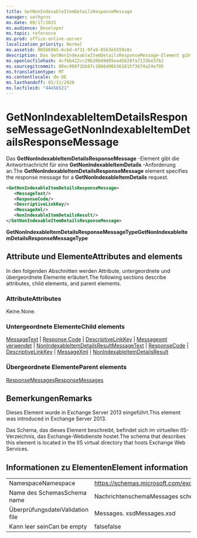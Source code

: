 ```yaml
---
title: GetNonIndexableItemDetailsResponseMessage
manager: sethgros
ms.date: 09/17/2015
ms.audience: Developer
ms.topic: reference
ms.prod: office-online-server
localization_priority: Normal
ms.assetid: 00566965-6cbd-4f31-9fa9-85b3e5559c0c
description: Das GetNonIndexableItemDetailsResponseMessage-Element gibt die Antwortnachricht für eine GetNonIndexableItemDetails-Anforderung an.
ms.openlocfilehash: 4cf6b422cc29b20b09d05ea45628fa7133b437b2
ms.sourcegitcommit: 88ec988f2bb67c1866d06b361615f3674a24e795
ms.translationtype: MT
ms.contentlocale: de-DE
ms.lasthandoff: 05/31/2020
ms.locfileid: "44456521"
---
```

# <a name="getnonindexableitemdetailsresponsemessage"></a><span data-ttu-id="5561d-103">GetNonIndexableItemDetailsResponseMessage</span><span class="sxs-lookup"><span data-stu-id="5561d-103">GetNonIndexableItemDetailsResponseMessage</span></span>

<span data-ttu-id="5561d-104">Das **GetNonIndexableItemDetailsResponseMessage** -Element gibt die Antwortnachricht für eine **GetNonIndexableItemDetails** -Anforderung an.</span><span class="sxs-lookup"><span data-stu-id="5561d-104">The **GetNonIndexableItemDetailsResponseMessage** element specifies the response message for a **GetNonIndexableItemDetails** request.</span></span> 
  
```XML
<GetNonIndexableItemDetailsResponseMessage>
   <MessageText/>
   <ResponseCode/>
   <DescriptiveLinkKey/>
   <MessageXml/>
   <NonIndexableItemDetailsResult/>
</GetNonIndexableItemDetailsResponseMessage>
```

 <span data-ttu-id="5561d-105">**GetNonIndexableItemDetailsResponseMessageType**</span><span class="sxs-lookup"><span data-stu-id="5561d-105">**GetNonIndexableItemDetailsResponseMessageType**</span></span>
## <a name="attributes-and-elements"></a><span data-ttu-id="5561d-106">Attribute und Elemente</span><span class="sxs-lookup"><span data-stu-id="5561d-106">Attributes and elements</span></span>

<span data-ttu-id="5561d-107">In den folgenden Abschnitten werden Attribute, untergeordnete und übergeordnete Elemente erläutert.</span><span class="sxs-lookup"><span data-stu-id="5561d-107">The following sections describe attributes, child elements, and parent elements.</span></span>
  
### <a name="attributes"></a><span data-ttu-id="5561d-108">Attribute</span><span class="sxs-lookup"><span data-stu-id="5561d-108">Attributes</span></span>

<span data-ttu-id="5561d-109">Keine.</span><span class="sxs-lookup"><span data-stu-id="5561d-109">None.</span></span>
  
### <a name="child-elements"></a><span data-ttu-id="5561d-110">Untergeordnete Elemente</span><span class="sxs-lookup"><span data-stu-id="5561d-110">Child elements</span></span>

<span data-ttu-id="5561d-111">[MessageText](messagetext.md)  |  [Response Code](responsecode.md)  |  [DescriptiveLinkKey](descriptivelinkkey.md)  |  [Messagexml verwendet](messagexml.md)  |  [NonIndexableItemDetailsResult](nonindexableitemdetailsresult.md)</span><span class="sxs-lookup"><span data-stu-id="5561d-111">[MessageText](messagetext.md) | [ResponseCode](responsecode.md) | [DescriptiveLinkKey](descriptivelinkkey.md) | [MessageXml](messagexml.md) | [NonIndexableItemDetailsResult](nonindexableitemdetailsresult.md)</span></span>
  
### <a name="parent-elements"></a><span data-ttu-id="5561d-112">Übergeordnete Elemente</span><span class="sxs-lookup"><span data-stu-id="5561d-112">Parent elements</span></span>

[<span data-ttu-id="5561d-113">ResponseMessages</span><span class="sxs-lookup"><span data-stu-id="5561d-113">ResponseMessages</span></span>](responsemessages.md)
  
## <a name="remarks"></a><span data-ttu-id="5561d-114">Bemerkungen</span><span class="sxs-lookup"><span data-stu-id="5561d-114">Remarks</span></span>

<span data-ttu-id="5561d-115">Dieses Element wurde in Exchange Server 2013 eingeführt.</span><span class="sxs-lookup"><span data-stu-id="5561d-115">This element was introduced in Exchange Server 2013.</span></span>
  
<span data-ttu-id="5561d-116">Das Schema, das dieses Element beschreibt, befindet sich im virtuellen IIS-Verzeichnis, das Exchange-Webdienste hostet.</span><span class="sxs-lookup"><span data-stu-id="5561d-116">The schema that describes this element is located in the IIS virtual directory that hosts Exchange Web Services.</span></span>
  
## <a name="element-information"></a><span data-ttu-id="5561d-117">Informationen zu Elementen</span><span class="sxs-lookup"><span data-stu-id="5561d-117">Element information</span></span>

|||
|:-----|:-----|
|<span data-ttu-id="5561d-118">Namespace</span><span class="sxs-lookup"><span data-stu-id="5561d-118">Namespace</span></span>  <br/> |https://schemas.microsoft.com/exchange/services/2006/messages  <br/> |
|<span data-ttu-id="5561d-119">Name des Schemas</span><span class="sxs-lookup"><span data-stu-id="5561d-119">Schema name</span></span>  <br/> |<span data-ttu-id="5561d-120">Nachrichtenschema</span><span class="sxs-lookup"><span data-stu-id="5561d-120">Messages schema</span></span>  <br/> |
|<span data-ttu-id="5561d-121">Überprüfungsdatei</span><span class="sxs-lookup"><span data-stu-id="5561d-121">Validation file</span></span>  <br/> |<span data-ttu-id="5561d-122">Messages. xsd</span><span class="sxs-lookup"><span data-stu-id="5561d-122">Messages.xsd</span></span>  <br/> |
|<span data-ttu-id="5561d-123">Kann leer sein</span><span class="sxs-lookup"><span data-stu-id="5561d-123">Can be empty</span></span>  <br/> |<span data-ttu-id="5561d-124">false</span><span class="sxs-lookup"><span data-stu-id="5561d-124">false</span></span>  <br/> |
   

